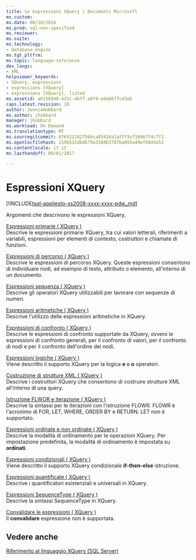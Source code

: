 ```yaml
---
title: Le espressioni XQuery | Documenti Microsoft
ms.custom: 
ms.date: 08/10/2016
ms.prod: sql-non-specified
ms.reviewer: 
ms.suite: 
ms.technology:
- database-engine
ms.tgt_pltfrm: 
ms.topic: language-reference
dev_langs:
- XML
helpviewer_keywords:
- XQuery, expressions
- expressions [XQuery]
- expressions [XQuery], listed
ms.assetid: a6150940-4d1c-4bff-a8f9-eda667fc45eb
caps.latest.revision: 18
author: JennieHubbard
ms.author: jhubbard
manager: jhubbard
ms.workload: On Demand
ms.translationtype: MT
ms.sourcegitcommit: 876522142756bca05416a1afff3cf10467f4c7f1
ms.openlocfilehash: 219b531dbdb79a338863787ba055a49ef6844a52
ms.contentlocale: it-it
ms.lasthandoff: 09/01/2017

---
```

# <a name="xquery-expressions"></a>Espressioni XQuery
[!INCLUDE[tsql-appliesto-ss2008-xxxx-xxxx-pdw_md](../includes/tsql-appliesto-ss2008-xxxx-xxxx-pdw-md.md)]

  Argomenti che descrivono le espressioni XQuery.  
  

 [Espressioni primarie &#40; XQuery &#41;](../xquery/primary-expressions-xquery.md)  
 Descrive le espressioni primarie XQuery, tra cui valori letterali, riferimenti a variabili, espressioni per elementi di contesto, costruttori e chiamate di funzioni.  
  
 [Espressioni di percorso &#40; XQuery &#41;](../xquery/path-expressions-xquery.md)  
 Descrive le espressioni di percorso XQuery. Queste espressioni consentono di individuare nodi, ad esempio di testo, attributo o elemento, all'interno di un documento.  
  
 [Espressioni sequenza &#40; XQuery &#41;](../xquery/sequence-expressions-xquery.md)  
 Descrive gli operatori XQuery utilizzabili per lavorare con sequenze di numeri.  
  
 [Espressioni aritmetiche &#40; XQuery &#41;](../xquery/arithmetic-expressions-xquery.md)  
 Descrive l'utilizzo delle espressioni aritmetiche in XQuery.  
  
 [Espressioni di confronto &#40; XQuery &#41;](../xquery/comparison-expressions-xquery.md)  
 Descrive le espressioni di confronto supportate da XQuery, ovvero le espressioni di confronto generali, per il confronto di valori, per il confronto di nodi e per il confronto dell'ordine dei nodi.  
  
 [Espressioni logiche &#40; XQuery &#41;](../xquery/logical-expressions-xquery.md)  
 Viene descritto il supporto XQuery per la logica **e** e **o** operatori.  
  
 [Costruzione di strutture XML &#40; XQuery &#41;](../xquery/xml-construction-xquery.md)  
 Descrive i costruttori XQuery che consentono di costruire strutture XML all'interno di una query.  
  
 [Istruzione FLWOR e iterazione &#40; XQuery &#41;](../xquery/flwor-statement-and-iteration-xquery.md)  
 Descrive la sintassi per le iterazioni con l'istruzione FLOWR. FLOWR è l'acronimo di FOR, LET, WHERE, ORDER BY e RETURN. LET non è supportato.  
  
 [Espressioni ordinate e non ordinate &#40; XQuery &#41;](../xquery/ordered-and-unordered-expressions-xquery.md)  
 Descrive la modalità di ordinamento per le operazioni XQuery. Per impostazione predefinita, la modalità di ordinamento è impostata su **ordinati**.  
  
 [Espressioni condizionali &#40; XQuery &#41;](../xquery/conditional-expressions-xquery.md)  
 Viene descritto il supporto XQuery condizionale **if-then-else** istruzione.  
  
 [Espressioni quantificate &#40; XQuery &#41;](../xquery/quantified-expressions-xquery.md)  
 Descrive i quantificatori esistenziali e universali in XQuery.  
  
 [Espressioni SequenceType &#40; XQuery &#41;](../xquery/sequencetype-expressions-xquery.md)  
 Descrive la sintassi SequenceType in XQuery.  
  
 [Convalidare le espressioni &#40; XQuery &#41;](../xquery/validate-expressions-xquery.md)  
 Il **convalidare** espressione non è supportata.  
  
## <a name="see-also"></a>Vedere anche  
 [Riferimento al linguaggio XQuery &#40;SQL Server&#41;](../xquery/xquery-language-reference-sql-server.md)  
  
  

